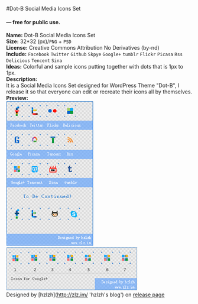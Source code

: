 #Dot-B Social Media Icons Set
#### — free for public use.  

**Name:** Dot-B Social Media Icons Set  
**Size:** 32\*32 (px)/`PNG` + `PSD`  
**License:** Creative Commons Attribution No Derivatives (by-nd)  
**Include:** `Facebook` `Twitter` `Github` `Skpye` `Google+` `tumblr` `Flickr` `Picasa` `Rss` `Delicious` `Tencent` `Sina`   
**Ideas:** Colorful and sample icons putting together with dots that is 1px to 1px.  
**Description:**  
It is a Social Media Icons Set designed for WordPress Theme "Dot-B", I release it so that everyone can edit or recreate their icons all by themselves.  
**Preview:**  
![Dot-B-Icons-preview](https://github.com/hzlzh/Dot-B-Icons/raw/master/Dot-B-Icons-preview.png)
![Google-Plus-Icons](https://github.com/hzlzh/Dot-B-Icons/raw/master/branches/Google-Plus-Icons%281-7%29.png
)  
Designed by [hzlzh](http://zlz.im/ 'hzlzh's blog') on [release page](http://zlz.im/dot-b-social-media-icons-set-release/ 'Dot-B Social Media Icons Set Release')  